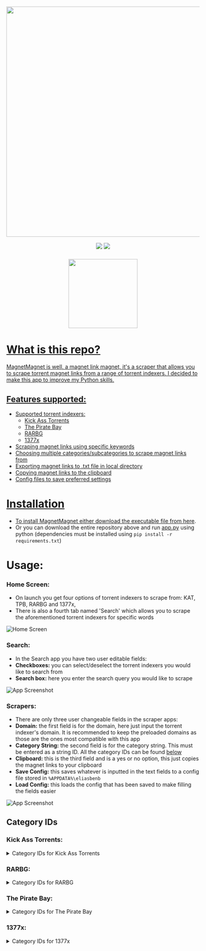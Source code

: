 <a href="#"><h3 align="center"><img src="https://i.ibb.co/w4drV5g/Magnet-Magnet-Header.png" width="600px"></h3>
<p align="center">
  <a href="https://github.com/eliasbenb/MagnetMagnet/releases"><img src="https://img.shields.io/github/downloads/eliasbenb/MagnetMagnet/total?color=%234197fe&style=for-the-badge"></a>
  <a href="https://github.com/eliasbenb/MagnetMagnet/releases/latest"><img src="https://img.shields.io/github/v/release/eliasbenb/MagnetMagnet?color=%234197fe&style=for-the-badge"></a>
</p>
<a href="https://eliasbenb.github.io"><h3 align="center"><img src="https://i.ibb.co/6mG3jFz/Produced-by-eliasbenb.png" width="180"></h3>

# What is this repo?
MagnetMagnet is well, a magnet link magnet, it's a scraper that allows you to scrape torrent magnet links from a range of torrent indexers. I decided to make this app to improve my Python skills.


## Features supported:
- Supported torrent indexers:
	- Kick Ass Torrents
	- The Pirate Bay
	- RARBG
	- 1377x
- Scraping magnet links using specific keywords
- Choosing multiple categories/subcategories to scrape magnet links from
- Exporting magnet links to .txt file in local directory
- Copying magnet links to the clipboard
- Config files to save preferred settings

# Installation
- To install MagnetMagnet either download the executable file from [here](https://github.com/eliasbenb/MagnetMagnet/releases).
- Or you can download the entire repository above and run [app.py](https://github.com/eliasbenb/MagnetMagnet/blob/master/app.py) using python (dependencies must be installed using `pip install -r requirements.txt`)

# Usage:
### Home Screen:
- On launch you get four options of torrent indexers to scrape from: KAT, TPB, RARBG and 1377x,
- There is also a fourth tab named 'Search' which allows you to scrape the aforementioned torrent indexers for specific words

![Home Screen](https://user-images.githubusercontent.com/54410649/77454424-f27d0380-6e11-11ea-95da-9e9b0e6cf4fb.PNG)
### Search:
- In the Search app you have two user editable fields:
- **Checkboxes:** you can select/deselect the torrent indexers you would like to search from
- **Search box:** here you enter the search query you would like to scrape

![App Screenshot](https://user-images.githubusercontent.com/54410649/77783311-0aeb5900-7072-11ea-8b53-d1a392dbb05e.PNG)
### Scrapers:
- There are only three user changeable fields in the scraper apps:
- **Domain:** the first field is for the domain, here just input the torrent indexer's domain. It is recommended to keep the preloaded domains as those are the ones most compatible with this app
- **Category String:** the second field is for the category string. This must be entered as a string ID. All the category IDs can be found [below](https://github.com/eliasbenb/MagnetMagnet/blob/master/README.md#category-ids)
- **Clipboard:** this is the third field and is a yes or no option, this just copies the magnet links to your clipboard
- **Save Config:** this saves whatever is inputted in the text fields to a config file stored in `%APPDATA%\eliasbenb`
- **Load Config:** this loads the config that has been saved to make filling the fields easier

![App Screenshot](https://user-images.githubusercontent.com/54410649/77454431-f577f400-6e11-11ea-805e-e21f4e84640e.PNG)

## Category IDs
<h3>Kick Ass Torrents:</h3>
<details><summary>Category IDs for Kick Ass Torrents</summary><br>
  <ul>
    <li> Movies = movies</li>
    <li> TV = tv</li>
    <li> Anime = anime</li>
    <li> Music = music</li>
    <li> Books = books</li>
    <li> Games = games</li>
    <li> Applications = applications</li>
    <li> XXX = xxx</li>
    <li> All = new</li>
  </ul>
</details>

<h3>RARBG:</h3>
<details><summary>Category IDs for RARBG</summary><br>
    <details><summary>XXX Subcategories</summary><br>
      <ul>
        <li> XXX (18+) = 4</li>
      </ul>
    </details>
    <details><summary>TV Shows Subcategories</summary><br>
      <ul>
        <li> TV Episodes = 18</li>
        <li> TV HD Episodes = 41</li>
        <li> TV UHD Episodes = 49</li>
      </ul>
    </details>
    <details><summary>Games Subcategories</summary><br>
      <ul>
        <li> Games/PC ISO = 27</li>
        <li> Games/PC RIP = 28</li>
        <li> Games/PS3 = 40</li>
        <li> Games/XBOX-360 = 32</li>
        <li> Games/PS4 = 53</li>
      </ul>
    </details>
    <details><summary>Music Subcategories</summary><br>
      <ul>
        <li> Music/MP3 = 23</li>
        <li> Music/FLAC = 25</li>
      </ul>
    </details>
    <details><summary>Software Subcategories</summary><br>
      <ul>
        <li> Software/PC ISO = 33</li>
      </ul>
    </details>
  </ul>
</details>

<h3>The Pirate Bay:</h3>
<details><summary>Category IDs for The Pirate Bay</summary><br>
  <ul>
    <details><summary>Audio Subcategories</summary><br>
      <ul>
        <li> Music = 101</li>
        <li> Audio books = 102</li>
        <li> Sound clips = 103</li>
        <li> FLAC = 104</li>
        <li> Other = 199</li>
      </ul>
    </details>
    <details><summary>Video Subcategories</summary><br>
      <ul>
        <li> Movies = 201</li>
        <li> Movies DVDR = 202</li>
        <li> Music videos = 203</li>
        <li> Movie clips = 204</li>
        <li> TV shows = 205</li>
        <li> Handheld = 206</li>
        <li> HD - Movies = 207</li>
        <li> HD - TV shows = 208</li>
        <li> 3D = 209</li>
        <li> Other = 299</li>
      </ul>
    </details>
    <details><summary>Applications Subcategories</summary><br>
      <ul>
        <li> Windows = 301</li>
        <li> Mac = 302</li>
        <li> Unix clips = 303</li>
        <li> Handheld = 304</li>
        <li> IOS (iPad/iPhone) = 305</li>
        <li> Android = 306</li>
        <li> Other OS = 399</li>
      </ul>
    </details>
    <details><summary>Games Subcategories</summary><br>
      <ul>
        <li> PC = 401</li>
        <li> Mac = 402</li>
        <li> PSx = 403</li>
        <li> XBOX360 = 404</li>
        <li> Wii = 405</li>
        <li> Handheld = 406</li>
        <li> IOS (iPad/iPhone) = 407</li>
        <li> Android = 408</li>
        <li> Other = 499</li>
      </ul>
    </details>
    <details><summary>Porn Subcategories</summary><br>
      <ul>
        <li> Movies = 501</li>
        <li> Movies DVDR = 502</li>
        <li> Pictures = 503</li>
        <li> Games = 504</li>
        <li> HD - Movies = 505</li>
        <li> Movie clips = 506</li>
        <li> Other = 599</li>
      </ul>
    </details>
    <details><summary>Other Subcategories</summary><br>
      <ul>
        <li> E-books = 601</li>
        <li> Comics = 602</li>
        <li> Pictures = 603</li>
        <li> Covers = 604</li>
        <li> Physibles = 605</li>
        <li> Other = 699</li>
      </ul>
    </details>
  </ul>
</details>

<h3>1377x:</h3>
<details><summary>Category IDs for 1377x</summary><br>
  <ul>
    <li> Movies = popular-movies</li>
    <li> TV = popular-tv</li>
    <li> Games = popular-games</li>
    <li> Music = popular-music</li>
    <li> Applications = popular-apps</li>
    <li> Anime = popular-anime</li>
    <li> Documentaries = popular-documentaries</li>
    <li> Other = popular-other</li>
    <li> XXX = popular-xxx</li>
  </ul>
</details>
